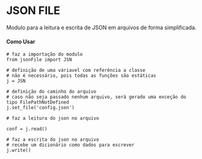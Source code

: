 # JSON FILE

Modulo para a leitura e escrita de JSON em arquivos de forma simplificada.

#### Como Usar
```
# faz a importação do modulo
from jsonFile import JSN

# definição de uma váriavel com referência a classe
# não é necessário, pois todas as funções são estáticas
j = JSN

# definição do caminho do arquivo
# caso não seja passado nenhum arquivo, será gerado uma exceção do tipo FilePathNotDefined
j.set_file('config.json')

# faz a leitura do json no arquivo

conf = j.read()

# faz a escrita do json no arquivo
# recebe um dicionário como dados para escrever
j.write()
```
